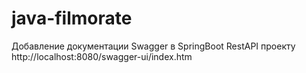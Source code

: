 # java-filmorate
Добавление документации Swagger в SpringBoot RestAPI проекту
http://localhost:8080/swagger-ui/index.htm
